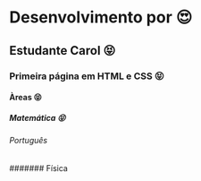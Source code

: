 # Desenvolvimento por :heart_eyes:
## Estudante Carol :stuck_out_tongue_closed_eyes:
### Primeira página em HTML e CSS :stuck_out_tongue_closed_eyes:
#### Àreas :stuck_out_tongue_closed_eyes:
##### Matemática :stuck_out_tongue_closed_eyes:
###### Português
####### Física 
